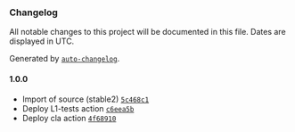 ### Changelog

All notable changes to this project will be documented in this file. Dates are displayed in UTC.

Generated by [`auto-changelog`](https://github.com/CookPete/auto-changelog).

#### 1.0.0

- Import of source (stable2) [`5c468c1`](https://github.com/rdkcentral/hotspot/commit/5c468c1c276e8c1a66ea827ac8abf6d06c683070)
- Deploy L1-tests action [`c6eea5b`](https://github.com/rdkcentral/hotspot/commit/c6eea5b41c0d4fc1e7534d341b63480b021188ea)
- Deploy cla action [`4f68910`](https://github.com/rdkcentral/hotspot/commit/4f6891075addb7681010cd32c033339041160900)
